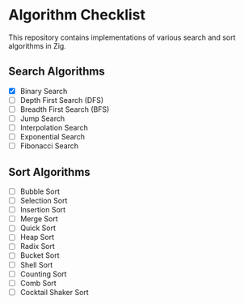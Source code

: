 # Algorithm Checklist

This repository contains implementations of various search and sort algorithms in Zig.

## Search Algorithms

- [x] Binary Search
- [ ] Depth First Search (DFS)
- [ ] Breadth First Search (BFS)
- [ ] Jump Search
- [ ] Interpolation Search
- [ ] Exponential Search
- [ ] Fibonacci Search

## Sort Algorithms

- [ ] Bubble Sort
- [ ] Selection Sort
- [ ] Insertion Sort
- [ ] Merge Sort
- [ ] Quick Sort
- [ ] Heap Sort
- [ ] Radix Sort
- [ ] Bucket Sort
- [ ] Shell Sort
- [ ] Counting Sort
- [ ] Comb Sort
- [ ] Cocktail Shaker Sort
